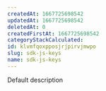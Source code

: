 ```yaml
---
createdAt: 1667725698542
updatedAt: 1667725698542
deletedAt: 0
createdFirstAt: 1667725698542
categoryStackCalculated: 
id: klvmfqoxpposjrjpirvjmwpo
slug: sdk-js-keys
name: sdk-js-keys
---
```


Default description